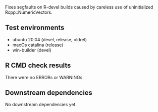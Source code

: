 Fixes segfaults on R-devel builds caused by careless use of uninitialized 
Rcpp::NumericVectors.

## Test environments
* ubuntu 20.04 (devel, release, oldrel) 
* macOs catalina (release) 
* win-builder (devel)

## R CMD check results
There were no ERRORs or WARNINGs. 

## Downstream dependencies
No downstream dependencies yet.
